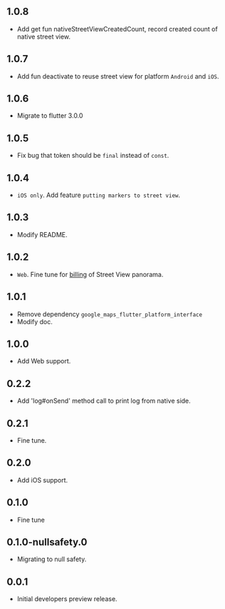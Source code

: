 ## 1.0.8

* Add get fun nativeStreetViewCreatedCount, record created count of native street view.

## 1.0.7

* Add fun deactivate to reuse street view for platform `Android` and `iOS`.

## 1.0.6

* Migrate to flutter 3.0.0

## 1.0.5

* Fix bug that token should be `final` instead of `const`.

## 1.0.4

* `iOS only`. Add feature `putting markers to street view`.

## 1.0.3

* Modify README.

## 1.0.2

* `Web`. Fine tune for [billing](https://developers.google.com/maps/documentation/javascript/usage-and-billing#dynamic-street-view) of Street View panorama. 

## 1.0.1

* Remove dependency `google_maps_flutter_platform_interface`
* Modify doc.

## 1.0.0

* Add Web support.

## 0.2.2

* Add 'log#onSend' method call to print log from native side.

## 0.2.1

* Fine tune.

## 0.2.0

* Add iOS support.

## 0.1.0

* Fine tune

## 0.1.0-nullsafety.0

* Migrating to null safety.

## 0.0.1

* Initial developers preview release.
